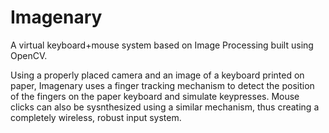 # Imagenary
A virtual keyboard+mouse system based on Image Processing built using OpenCV.

Using a properly placed camera and an image of a keyboard printed on paper, Imagenary uses a finger tracking mechanism to detect the position of the fingers on the paper keyboard and simulate keypresses. Mouse clicks can also be sysnthesized using a similar mechanism, thus creating a completely wireless, robust input system.
